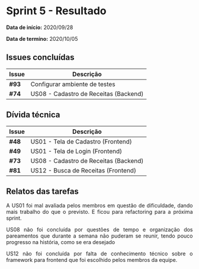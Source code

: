 # Sprint 5 - Resultado

**Data de início:** 2020/09/28

**Data de termíno:** 2020/10/05

## Issues concluídas

|Issue|Descrição|
|-----|---------|
|**#93**|Configurar ambiente de testes|
|**#74**|US08 - Cadastro de Receitas (Backend)|

## Dívida técnica

|Issue|Descrição|
|-----|---------|
|**#48**|US01 - Tela de Cadastro (Frontend)|
|**#49**|US01 - Tela de Login (Frontend)|
|**#73**|US08 - Cadastro de Receitas (Backend)|
|**#81**|US12 - Busca de Receitas (Frontend)|

## Relatos das tarefas

<p align="justify">A US01 foi mal avaliada pelos membros em questão de dificuldade, dando mais trabalho do que o previsto. E ficou para refactoring para a próxima sprint.</p>
<p align="justify">US08 não foi concluída por questões de tempo e organização dos pareamentos que durante a semana não puderam se reunir, tendo pouco progresso na história, como se era desejado</p>
<p align="justify">US12 não foi concluída por falta de conhecimento técnico sobre o framework para frontend que foi escolhido pelos membros da equipe.</p>
